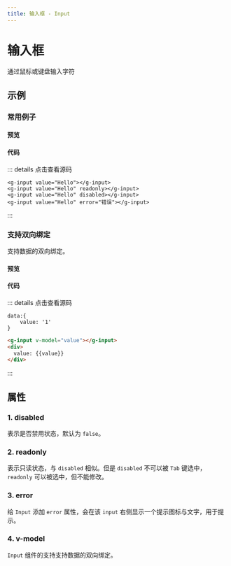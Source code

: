 ```yaml
---
title: 输入框 - Input
---
```


# 输入框

通过鼠标或键盘输入字符

## 示例

### 常用例子

#### 预览

<ClientOnly>
<input-demos></input-demos>
</ClientOnly>

#### 代码
::: details 点击查看源码
```vue
<g-input value="Hello"></g-input>
<g-input value="Hello" readonly></g-input>
<g-input value="Hello" disabled></g-input>
<g-input value="Hello" error="错误"></g-input>
```
:::

### 支持双向绑定

支持数据的双向绑定。

#### 预览

<ClientOnly>
<input-model-demos></input-model-demos>
</ClientOnly>

#### 代码
::: details 点击查看源码
```
data:{
    value: '1'
}
```

```html
<g-input v-model="value"></g-input>
<div>
  value: {{value}}
</div>
```
:::

## 属性

### 1. disabled

表示是否禁用状态，默认为 `false`。

### 2. readonly

表示只读状态，与 `disabled` 相似。但是 `disabled` 不可以被 `Tab` 键选中，`readonly` 可以被选中，但不能修改。

### 3. error

给 `Input` 添加 `error` 属性，会在该 `input` 右侧显示一个提示图标与文字，用于提示。

### 4. v-model

`Input` 组件的支持支持数据的双向绑定。